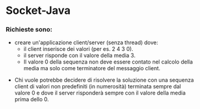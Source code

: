 # Socket-Java

### Richieste sono:


- creare un'applicazione client/server (senza thread) dove:
  - il client inserisce dei valori (per es. 2 4 3  0).
  - il server risponde con il valore della media 3.
  - Il valore 0 della sequenza non deve essere contato nel calcolo della media ma solo come terminatore del messaggio client.
    
* Chi vuole potrebbe decidere di risolvere la soluzione con una sequenza client di valori non predefiniti (in numerosità) terminata sempre dal valore 0 e dove il server risponderà sempre con il valore della media prima dello 0.
